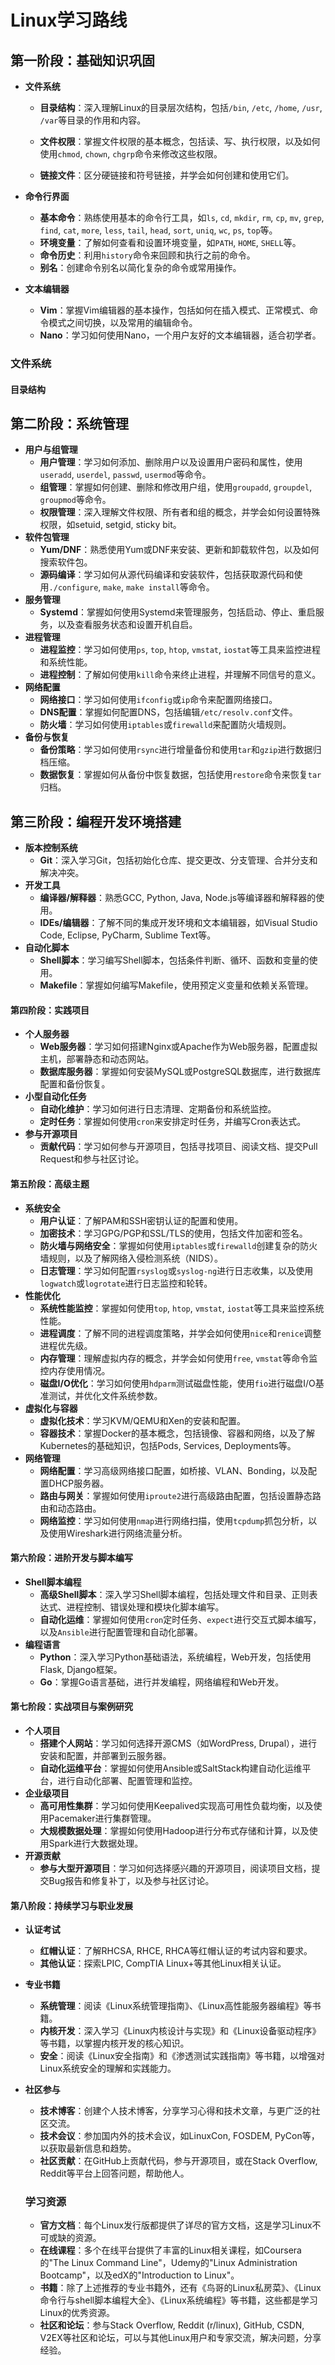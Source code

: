 # Linux学习路线

## 第一阶段：基础知识巩固

- **文件系统**

  - **目录结构**：深入理解Linux的目录层次结构，包括`/bin`, `/etc`, `/home`, `/usr`, `/var`等目录的作用和内容。

  - **文件权限**：掌握文件权限的基本概念，包括读、写、执行权限，以及如何使用`chmod`, `chown`, `chgrp`命令来修改这些权限。
  - **链接文件**：区分硬链接和符号链接，并学会如何创建和使用它们。

- **命令行界面**

  - **基本命令**：熟练使用基本的命令行工具，如`ls`, `cd`, `mkdir`, `rm`, `cp`, `mv`, `grep`, `find`, `cat`, `more`, `less`, `tail`, `head`, `sort`, `uniq`, `wc`, `ps`, `top`等。
  - **环境变量**：了解如何查看和设置环境变量，如`PATH`, `HOME`, `SHELL`等。
  - **命令历史**：利用`history`命令来回顾和执行之前的命令。
  - **别名**：创建命令别名以简化复杂的命令或常用操作。

- **文本编辑器**

  - **Vim**：掌握Vim编辑器的基本操作，包括如何在插入模式、正常模式、命令模式之间切换，以及常用的编辑命令。
  - **Nano**：学习如何使用Nano，一个用户友好的文本编辑器，适合初学者。



### 文件系统

#### 目录结构











## 第二阶段：系统管理

- **用户与组管理**
  - **用户管理**：学习如何添加、删除用户以及设置用户密码和属性，使用`useradd`, `userdel`, `passwd`, `usermod`等命令。
  - **组管理**：掌握如何创建、删除和修改用户组，使用`groupadd`, `groupdel`, `groupmod`等命令。
  - **权限管理**：深入理解文件权限、所有者和组的概念，并学会如何设置特殊权限，如setuid, setgid, sticky bit。
- **软件包管理**
  - **Yum/DNF**：熟悉使用Yum或DNF来安装、更新和卸载软件包，以及如何搜索软件包。
  - **源码编译**：学习如何从源代码编译和安装软件，包括获取源代码和使用`./configure`, `make`, `make install`等命令。
- **服务管理**
  - **Systemd**：掌握如何使用Systemd来管理服务，包括启动、停止、重启服务，以及查看服务状态和设置开机自启。
- **进程管理**
  - **进程监控**：学习如何使用`ps`, `top`, `htop`, `vmstat`, `iostat`等工具来监控进程和系统性能。
  - **进程控制**：了解如何使用`kill`命令来终止进程，并理解不同信号的意义。
- **网络配置**
  - **网络接口**：学习如何使用`ifconfig`或`ip`命令来配置网络接口。
  - **DNS配置**：掌握如何配置DNS，包括编辑`/etc/resolv.conf`文件。
  - **防火墙**：学习如何使用`iptables`或`firewalld`来配置防火墙规则。
- **备份与恢复**
  - **备份策略**：学习如何使用`rsync`进行增量备份和使用`tar`和`gzip`进行数据归档压缩。
  - **数据恢复**：掌握如何从备份中恢复数据，包括使用`restore`命令来恢复`tar`归档。

## 第三阶段：编程开发环境搭建

- **版本控制系统**
  - **Git**：深入学习Git，包括初始化仓库、提交更改、分支管理、合并分支和解决冲突。
- **开发工具**
  - **编译器/解释器**：熟悉GCC, Python, Java, Node.js等编译器和解释器的使用。
  - **IDEs/编辑器**：了解不同的集成开发环境和文本编辑器，如Visual Studio Code, Eclipse, PyCharm, Sublime Text等。
- **自动化脚本**
  - **Shell脚本**：学习编写Shell脚本，包括条件判断、循环、函数和变量的使用。
  - **Makefile**：掌握如何编写Makefile，使用预定义变量和依赖关系管理。

#### 第四阶段：实践项目

- **个人服务器**
  - **Web服务器**：学习如何搭建Nginx或Apache作为Web服务器，配置虚拟主机，部署静态和动态网站。
  - **数据库服务器**：掌握如何安装MySQL或PostgreSQL数据库，进行数据库配置和备份恢复。
- **小型自动化任务**
  - **自动化维护**：学习如何进行日志清理、定期备份和系统监控。
  - **定时任务**：掌握如何使用`cron`来安排定时任务，并编写Cron表达式。
- **参与开源项目**
  - **贡献代码**：学习如何参与开源项目，包括寻找项目、阅读文档、提交Pull Request和参与社区讨论。

#### 第五阶段：高级主题

- **系统安全**
  - **用户认证**：了解PAM和SSH密钥认证的配置和使用。
  - **加密技术**：学习GPG/PGP和SSL/TLS的使用，包括文件加密和签名。
  - **防火墙与网络安全**：掌握如何使用`iptables`或`firewalld`创建复杂的防火墙规则，以及了解网络入侵检测系统（NIDS）。
  - **日志管理**：学习如何配置`rsyslog`或`syslog-ng`进行日志收集，以及使用`logwatch`或`logrotate`进行日志监控和轮转。
- **性能优化**
  - **系统性能监控**：掌握如何使用`top`, `htop`, `vmstat`, `iostat`等工具来监控系统性能。
  - **进程调度**：了解不同的进程调度策略，并学会如何使用`nice`和`renice`调整进程优先级。
  - **内存管理**：理解虚拟内存的概念，并学会如何使用`free`, `vmstat`等命令监控内存使用情况。
  - **磁盘I/O优化**：学习如何使用`hdparm`测试磁盘性能，使用`fio`进行磁盘I/O基准测试，并优化文件系统参数。
- **虚拟化与容器**
  - **虚拟化技术**：学习KVM/QEMU和Xen的安装和配置。
  - **容器技术**：掌握Docker的基本概念，包括镜像、容器和网络，以及了解Kubernetes的基础知识，包括Pods, Services, Deployments等。
- **网络管理**
  - **网络配置**：学习高级网络接口配置，如桥接、VLAN、Bonding，以及配置DHCP服务器。
  - **路由与网关**：掌握如何使用`iproute2`进行高级路由配置，包括设置静态路由和动态路由。
  - **网络监控**：学习如何使用`nmap`进行网络扫描，使用`tcpdump`抓包分析，以及使用Wireshark进行网络流量分析。

#### 第六阶段：进阶开发与脚本编写

- **Shell脚本编程**
  - **高级Shell脚本**：深入学习Shell脚本编程，包括处理文件和目录、正则表达式、进程控制、错误处理和模块化脚本编写。
  - **自动化运维**：掌握如何使用`cron`定时任务、`expect`进行交互式脚本编写，以及`Ansible`进行配置管理和自动化部署。
- **编程语言**
  - **Python**：深入学习Python基础语法，系统编程，Web开发，包括使用Flask, Django框架。
  - **Go**：掌握Go语言基础，进行并发编程，网络编程和Web开发。

#### 第七阶段：实战项目与案例研究

- **个人项目**
  - **搭建个人网站**：学习如何选择开源CMS（如WordPress, Drupal），进行安装和配置，并部署到云服务器。
  - **自动化运维平台**：掌握如何使用Ansible或SaltStack构建自动化运维平台，进行自动化部署、配置管理和监控。
- **企业级项目**
  - **高可用性集群**：学习如何使用Keepalived实现高可用性负载均衡，以及使用Pacemaker进行集群管理。
  - **大规模数据处理**：掌握如何使用Hadoop进行分布式存储和计算，以及使用Spark进行大数据处理。
- **开源贡献**
  - **参与大型开源项目**：学习如何选择感兴趣的开源项目，阅读项目文档，提交Bug报告和修复补丁，以及参与社区讨论。

#### 第八阶段：持续学习与职业发展

- **认证考试**

  - **红帽认证**：了解RHCSA, RHCE, RHCA等红帽认证的考试内容和要求。
  - **其他认证**：探索LPIC, CompTIA Linux+等其他Linux相关认证。

- **专业书籍**

  - **系统管理**：阅读《Linux系统管理指南》、《Linux高性能服务器编程》等书籍。
  - **内核开发**：深入学习《Linux内核设计与实现》和《Linux设备驱动程序》等书籍，以掌握内核开发的核心知识。
  - **安全**：阅读《Linux安全指南》和《渗透测试实践指南》等书籍，以增强对Linux系统安全的理解和实践能力。

- **社区参与**

  - **技术博客**：创建个人技术博客，分享学习心得和技术文章，与更广泛的社区交流。
  - **技术会议**：参加国内外的技术会议，如LinuxCon, FOSDEM, PyCon等，以获取最新信息和趋势。
  - **社区贡献**：在GitHub上贡献代码，参与开源项目，或在Stack Overflow, Reddit等平台上回答问题，帮助他人。

  ### 学习资源

  - **官方文档**：每个Linux发行版都提供了详尽的官方文档，这是学习Linux不可或缺的资源。
  - **在线课程**：多个在线平台提供了丰富的Linux相关课程，如Coursera的"The Linux Command Line"，Udemy的"Linux Administration Bootcamp"，以及edX的"Introduction to Linux"。
  - **书籍**：除了上述推荐的专业书籍外，还有《鸟哥的Linux私房菜》、《Linux命令行与shell脚本编程大全》、《Linux系统编程》等书籍，这些都是学习Linux的优秀资源。
  - **社区和论坛**：参与Stack Overflow, Reddit (r/linux), GitHub, CSDN, V2EX等社区和论坛，可以与其他Linux用户和专家交流，解决问题，分享经验。


